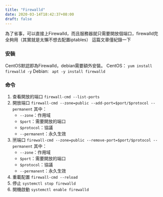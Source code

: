 ```yaml
---
title: "Firewalld"
date: 2020-03-14T18:42:37+08:00
draft: false
---
```


為了省事，可以直接上Firewalld，而且服務器就只需要開放個端口，firewalld完全夠用（其實就是太懶不想去配置iptables）
這篇文章僅紀錄一下
<!--more-->

### 安裝

CentOS默認即為Firewalld，debian需要額外安裝。
CentOS：
`yum install firewalld -y`
Debian:
` apt -y install firewalld`

### 命令

1. 查看開放的端口
   `firewall-cmd --list-ports`
2. 開放端口
   `firewall-cmd --zone=public --add-port=$port/$protocol --permanent`
   其中：
   - `--zone`：作用域
   - `$port`：需要開放的端口
   - `$protocol`：協議
   - `--permanent`：永久生效
3. 🈲️端口
   `firewall-cmd --zone=public --remove-port=$port/$protocol --permanent`
   其中：
   - `--zone`：作用域
   - `$port`：需要開放的端口
   - `$protocol`：協議
   - `--permanent`：永久生效
4. 重載配置
   `firewall-cmd --reload`
5. 停止
   `systemctl stop firewalld`
6. 開機啟動
   `systemctl enable firewalld`

